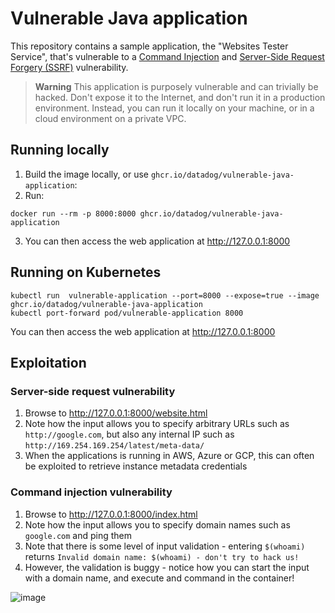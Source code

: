 
# Vulnerable Java application

This repository contains a sample application, the "Websites Tester Service", that's vulnerable to a [Command Injection](https://owasp.org/www-community/attacks/Command_Injection) and [Server-Side Request Forgery (SSRF)](https://owasp.org/Top10/A10_2021-Server-Side_Request_Forgery_%28SSRF%29/) vulnerability.

> **Warning**
> This application is purposely vulnerable and can trivially be hacked. Don't expose it to the Internet, and don't run it in a production environment.
> Instead, you can run it locally on your machine, or in a cloud environment on a private VPC.

## Running locally

1. Build the image locally, or use `ghcr.io/datadog/vulnerable-java-application`:
2. Run:

```
docker run --rm -p 8000:8000 ghcr.io/datadog/vulnerable-java-application
```

3. You can then access the web application at http://127.0.0.1:8000

## Running on Kubernetes

```
kubectl run  vulnerable-application --port=8000 --expose=true --image ghcr.io/datadog/vulnerable-java-application
kubectl port-forward pod/vulnerable-application 8000
```

You can then access the web application at http://127.0.0.1:8000

## Exploitation

### Server-side request vulnerability

1. Browse to http://127.0.0.1:8000/website.html
2. Note how the input allows you to specify arbitrary URLs such as `http://google.com`, but also any internal IP such as `http://169.254.169.254/latest/meta-data/`
3. When the applications is running in AWS, Azure or GCP, this can often be exploited to retrieve instance metadata credentials

### Command injection vulnerability

1. Browse to http://127.0.0.1:8000/index.html
2. Note how the input allows you to specify domain names such as `google.com` and ping them
3. Note that there is some level of input validation - entering `$(whoami)` returns `Invalid domain name: $(whoami) - don't try to hack us!`
4. However, the validation is buggy - notice how you can start the input with a domain name, and execute and command in the container!

![image](https://user-images.githubusercontent.com/136675/186954376-e3d82d03-7d9e-49b3-a106-6da080980dae.png)
